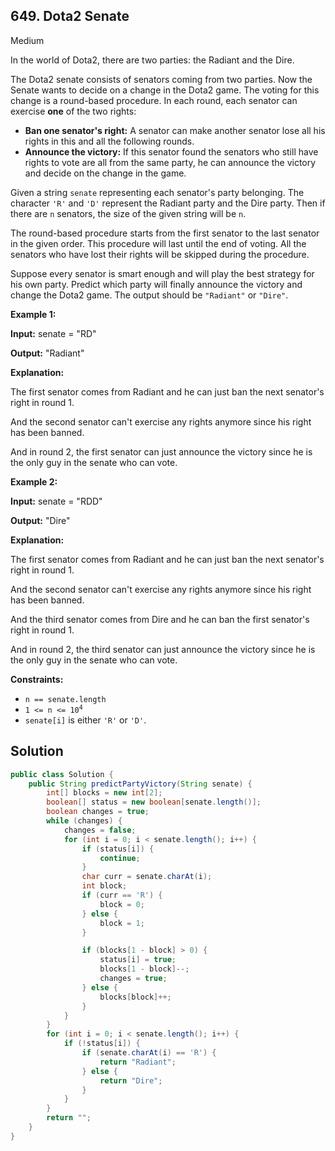 ## 649\. Dota2 Senate

Medium

In the world of Dota2, there are two parties: the Radiant and the Dire.

The Dota2 senate consists of senators coming from two parties. Now the Senate wants to decide on a change in the Dota2 game. The voting for this change is a round-based procedure. In each round, each senator can exercise **one** of the two rights:

*   **Ban one senator's right:** A senator can make another senator lose all his rights in this and all the following rounds.
*   **Announce the victory:** If this senator found the senators who still have rights to vote are all from the same party, he can announce the victory and decide on the change in the game.

Given a string `senate` representing each senator's party belonging. The character `'R'` and `'D'` represent the Radiant party and the Dire party. Then if there are `n` senators, the size of the given string will be `n`.

The round-based procedure starts from the first senator to the last senator in the given order. This procedure will last until the end of voting. All the senators who have lost their rights will be skipped during the procedure.

Suppose every senator is smart enough and will play the best strategy for his own party. Predict which party will finally announce the victory and change the Dota2 game. The output should be `"Radiant"` or `"Dire"`.

**Example 1:**

**Input:** senate = "RD"

**Output:** "Radiant"

**Explanation:** 

The first senator comes from Radiant and he can just ban the next senator's right in round 1. 

And the second senator can't exercise any rights anymore since his right has been banned. 

And in round 2, the first senator can just announce the victory since he is the only guy in the senate who can vote.

**Example 2:**

**Input:** senate = "RDD"

**Output:** "Dire"

**Explanation:** 

The first senator comes from Radiant and he can just ban the next senator's right in round 1. 

And the second senator can't exercise any rights anymore since his right has been banned. 

And the third senator comes from Dire and he can ban the first senator's right in round 1. 

And in round 2, the third senator can just announce the victory since he is the only guy in the senate who can vote.

**Constraints:**

*   `n == senate.length`
*   <code>1 <= n <= 10<sup>4</sup></code>
*   `senate[i]` is either `'R'` or `'D'`.

## Solution

```java
public class Solution {
    public String predictPartyVictory(String senate) {
        int[] blocks = new int[2];
        boolean[] status = new boolean[senate.length()];
        boolean changes = true;
        while (changes) {
            changes = false;
            for (int i = 0; i < senate.length(); i++) {
                if (status[i]) {
                    continue;
                }
                char curr = senate.charAt(i);
                int block;
                if (curr == 'R') {
                    block = 0;
                } else {
                    block = 1;
                }

                if (blocks[1 - block] > 0) {
                    status[i] = true;
                    blocks[1 - block]--;
                    changes = true;
                } else {
                    blocks[block]++;
                }
            }
        }
        for (int i = 0; i < senate.length(); i++) {
            if (!status[i]) {
                if (senate.charAt(i) == 'R') {
                    return "Radiant";
                } else {
                    return "Dire";
                }
            }
        }
        return "";
    }
}
```